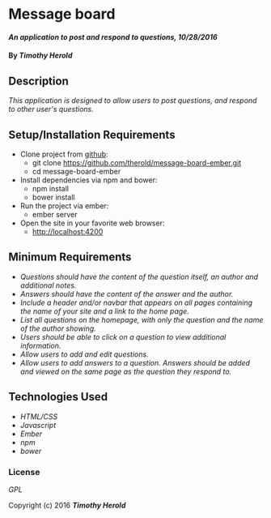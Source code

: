 
# Message board

#### _An application to post and respond to questions, 10/28/2016_

#### By _**Timothy Herold**_

## Description

_This application is designed to allow users to post questions, and respond to other user's questions._

## Setup/Installation Requirements

* Clone project from [github](https://github.com/therold/message-board-ember.git):
  * git clone https://github.com/therold/message-board-ember.git
  * cd message-board-ember
* Install dependencies via npm and bower:
  * npm install
  * bower install
* Run the project via ember:
  * ember server
* Open the site in your favorite web browser:
  * [http://localhost:4200](http://localhost:4200)

## Minimum Requirements

* _Questions should have the content of the question itself, an author and additional notes._
* _Answers should have the content of the answer and the author._
* _Include a header and/or navbar that appears on all pages containing the name of your site and a link to the home page._
* _List all questions on the homepage, with only the question and the name of the author showing._
* _Users should be able to click on a question to view additional information._
* _Allow users to add and edit questions._
* _Allow users to add answers to a question. Answers should be added and viewed on the same page as the question they respond to._

## Technologies Used

* _HTML/CSS_
* _Javascript_
* _Ember_
* _npm_
* _bower_


### License

*GPL*

Copyright (c) 2016 **_Timothy Herold_**
